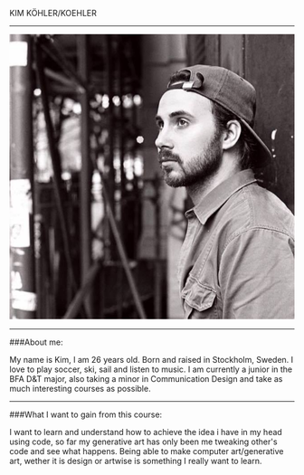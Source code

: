 KIM KÖHLER/KOEHLER

------------------------------

![alt text](kim.jpg "KIM KOEHLER KILLING IT!")

------------------------------

###About me:

My name is Kim, I am 26 years old. Born and raised in Stockholm, Sweden. I love to play soccer, ski, sail and listen to music. I am currently a junior in the BFA D&T major, also taking a minor in Communication Design and take as much interesting courses as possible.

------------------------------

###What I want to gain from this course:

I want to learn and understand how to achieve the idea i have in my head using code, so far my generative art has only been me tweaking other's code and see what happens. Being able to make computer art/generative art, wether it is design or artwise is something I really want to learn.